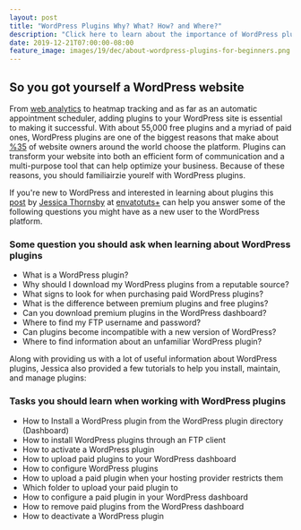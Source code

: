 ```yaml
---
layout: post
title: "WordPress Plugins Why? What? How? and Where?"
description: "Click here to learn about the importance of WordPress plugins and how to install, use, and maintain them for your website"
date: 2019-12-21T07:00:00-08:00
feature_image: images/19/dec/about-wordpress-plugins-for-beginners.png
---
```


## So you got yourself a WordPress website

From [web analytics](/_posts\19\dec\2019-12-22-web-analytics-why-you-need-them-to-succeed-google-analytics-wordpress-tutorial.md) to heatmap tracking and as far as an automatic appointment scheduler, adding plugins to your WordPress site is essential to making it successful.  With about 55,000 free plugins and a myriad of paid ones, WordPress plugins are one of the biggest reasons that make about [%35](https://www.whoishostingthis.com/compare/wordpress/stats/) of website owners around the world choose the platform. Plugins can transform your website into both an efficient form of communication and a multi-purpose tool that can help optimize your business.  Because of these reasons, you should familiairzie yourelf with WordPress plugins.

If you're new to WordPress and interested in learning about plugins this [post](https://webdesign.tutsplus.com/tutorials/how-to-add-plugins-to-wordpress--cms-34369) by [Jessica Thornsby](https://tutsplus.com/authors/jessica-thornsby?_ga=2.163666940.271766277.1576952798-1833700103.1576952798) at [envatotuts+](https://tutsplus.com/) can help you answer some of the following questions you might have as a new user to the WordPress platform.

### Some question you should ask when learning about WordPress plugins

- What is a WordPress plugin?
- Why should I download my WordPress plugins from a reputable source?
- What signs to look for when purchasing paid WordPress plugins?
- What is the difference between premium plugins and free plugins?
- Can you download premium plugins in the WordPress dashboard?
- Where to find my FTP username and password?
- Can plugins become incompatible with a new version of WordPress?
- Where to find information about an unfamiliar WordPress plugin?

Along with providing us with a lot of useful information about WordPress plugins, Jessica also provided a few tutorials to help you install, maintain, and manage plugins:

### Tasks you should learn when working with WordPress plugins
	
- How to Install a WordPress plugin from the WordPress plugin directory (Dashboard)
- How to install WordPress plugins through an FTP client
- How to activate a WordPress plugin
- How to upload paid plugins to your WordPress dashboard
- How to configure WordPress plugins
- How to upload a paid plugin when your hosting provider restricts them
- Which folder to upload your paid plugin to
- How to configure a paid plugin in your WordPress dashboard
- How to remove paid plugins from the WordPress dashboard
- How to deactivate a WordPress plugin